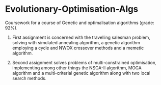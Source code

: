 # Evolutionary-Optimisation-Algs

Coursework for a course of Genetic and optimalisation algorithms (grade: 92%).

1. First assignment is concerned with the travelling salesman problem, solving with simulated annealing algorithm, a genetic algorithm employing a cycle and NWOX crossover methods and a memetic algorithm.

2. Second assignment solves problems of multi-constrained optimisation, implementing among other things the NSGA-II algorithm, MOGA algorithm and a multi-criterial genetic algorithm along with two local search methods.
